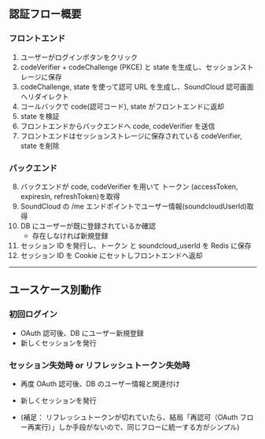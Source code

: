 ## 認証フロー概要

### フロントエンド

1. ユーザーがログインボタンをクリック
2. codeVerifier + codeChallenge (PKCE) と state を生成し、セッションストレージに保存
3. codeChallenge, state を使って認可 URL を生成し、SoundCloud 認可画面へリダイレクト
4. コールバックで code(認可コード), state がフロントエンドに返却
5. state を検証
6. フロントエンドからバックエンドへ code, codeVerifier を送信
7. フロントエンドはセッションストレージに保存されている codeVerifier, state を削除

### バックエンド

8. バックエンドが code, codeVerifier を用いて トークン (accessToken, expiresIn, refreshToken)を取得
9. SoundCloud の /me エンドポイントでユーザー情報(soundcloudUserId)取得
10. DB にユーザーが既に登録されているか確認
    - 存在しなければ新規登録
11. セッション ID を発行し、トークン と soundcloud_userId を Redis に保存
12. セッション ID を Cookie にセットしフロントエンドへ返却

---

## ユースケース別動作

### 初回ログイン

- OAuth 認可後、DB にユーザー新規登録
- 新しくセッションを発行

### セッション失効時 or リフレッシュトークン失効時

- 再度 OAuth 認可後、DB のユーザー情報と関連付け
- 新しくセッションを発行

- (補足： リフレッシュトークンが切れていたら、結局「再認可（OAuth フロー再実行）」しか手段がないので、同じフローに統一する方がシンプル)
